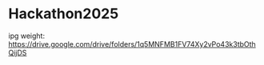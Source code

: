 # Hackathon2025
ipg weight: https://drive.google.com/drive/folders/1q5MNFMB1FV74Xy2vPo43k3tbOthQijDS
